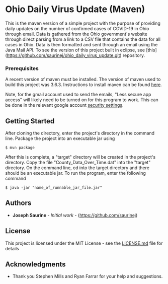 # Ohio Daily Virus Update (Maven)

This is the maven version of a simple project with the purpose of providing daily updates on the number of confirmed cases of COVID-19 in Ohio through email. Data is gathered
from the Ohio government's website through direct parsing from a link to a CSV file that contains the data for all cases in Ohio. Data is then 
formatted and sent through an email using the Java Mail API. To see the version of this project built in eclipse, see [this]
(https://github.com/saurinej/ohio_daily_virus_update.git) repository.

### Prerequisites

A recent version of maven must be installed. The version of maven used to build this project was 3.6.3. Instructions to install maven can be found 
[here](https://maven.apache.org/install.html).

Note, for the gmail account used to send the emails, "Less secure app access" will likely need to be turned on for this program to work. This can be 
done in the relevant google account [security settings](https://myaccount.google.com/security).

## Getting Started

After cloning the directory, enter the project's directory in the command line. Package the project into an executable jar using

```
$ mvn package
```

After this is complete, a "target" directory will be created in the project's directory. Copy the file "County\_Data\_Over_Time.dat" into the "target"
directory. On the command line, cd into the target directory and there should be an executable jar. To run the program, enter the following command

```
$ java -jar "name_of_runnable_jar_file.jar"
```

## Authors

* **Joseph Saurine** - *Initial work* - (https://github.com/saurinej)

## License

This project is licensed under the MIT License - see the [LICENSE.md](LICENSE.md) file for details

## Acknowledgments

* Thank you Stephen Mills and Ryan Farrar for your help and suggestions.